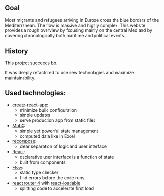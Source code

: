 ## Goal
Most mi­grants and re­fu­gees ar­ri­ving in Eu­ro­pe cross the blue bor­­ders of the Me­diterrane­an. The flow is massive and high­ly com­plex. This web­­si­te provides a rough over­­view by focusing mainly on the central Med and by co­ve­­ring chro­­no­­lo­­gi­­cal­­ly both ma­ri­­ti­me and political events.

## History

This project succeeds [bb](https://github.com/barbalex/bb).

It was deeply refactored to use new technologies and maximize maintainability.

## Used technologies:

- [create-react-app](//github.com/facebookincubator/create-react-app):
  - minimize build configuration
  - simple updates
  - serve production app from static files
- [MobX](//github.com/mobxjs/mobx):
  - simple yet powerful state management
  - computed data like in Excel
- [recompose](//github.com/acdlite/recompose):
  - clear separation of logic and user interface
- [React](//facebook.github.io/react):
  - declarative user interface is a function of state
  - built from components
- [Flow](//flow.org):
  - static type checker
  - find errors before the code runs
- [react router 4](https://reacttraining.com/react-router) with [react-loadable](https://github.com/thejameskyle/react-loadable)
  - splitting code to accelerate first load
